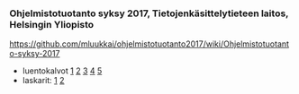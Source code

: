 ### Ohjelmistotuotanto syksy 2017, Tietojenkäsittelytieteen laitos, Helsingin Yliopisto

<https://github.com/mluukkai/ohjelmistotuotanto2017/wiki/Ohjelmistotuotanto-syksy-2017>

* luentokalvot [1](https://github.com/mluukkai/ohjelmistotuotanto2017/blob/master/kalvot/luento1.pdf?raw=true) [2](https://github.com/mluukkai/ohjelmistotuotanto2017/blob/master/kalvot/luento2.pdf?raw=true) [3](https://github.com/mluukkai/ohjelmistotuotanto2017/blob/master/kalvot/luento3.pdf?raw=true) [4](https://github.com/mluukkai/ohjelmistotuotanto2017/blob/master/kalvot/luento4.pdf?raw=true) [5](https://github.com/mluukkai/ohjelmistotuotanto2017/blob/master/kalvot/luento5.pdf?raw=true) 
* laskarit: [1](https://github.com/mluukkai/ohjelmistotuotanto2017/blob/master/laskarit/1.md) [2](https://github.com/mluukkai/ohjelmistotuotanto2017/blob/master/laskarit/2.md) 

